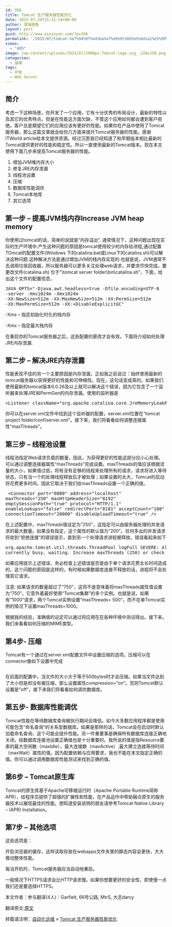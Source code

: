 ```yaml
---
id: 356
title: Tomcat 生产服务器性能优化
date: 2015-07-24T15:31:54+00:00
author: 深海游鱼
layout: post
guid: http://www.aixiuyun.com/?p=356
permalink: '/2015/07/tomcat-%e7%94%9f%e4%ba%a7%e6%9c%8d%e5%8a%a1%e5%99%a8%e6%80%a7%e8%83%bd%e4%bc%98%e5%8c%96.html'
views:
  - "405"
image: /wp-content/uploads/2015/07/2000px-Tomcat-logo.svg_-220x150.png
categories:
  - 运维
tags:
  - 开发
  - Web Server
---
```

## 简介

考虑一下这种场景，你开发了一个应用，它有十分优秀的布局设计，最新的特性以及其它的优秀特点。但是在性能这方面欠缺，不管这个应用如何都会遭到客户拒绝。客户总是期望它们的应用应该有更好的性能。如果你在产品中使用了Tomcat服务器，那么这篇文章就会给你几方面来提升Tomcat服务器的性能。感谢ITWorld article给本文提供资源。经过沉思我已经知道了和早期版本相比最新的Tomcat提供更好的性能和稳定性。所以一直使用最新的Tomcat版本。现在本文使用下面几步来提高Tomcat服务器的性能。

  1. 增加JVM堆内存大小
  2. 修复JRE内存泄漏
  3. 线程池设置
  4. 压缩
  5. 数据库性能调优
  6. Tomcat本地库
  7. 其它选项

## 第一步 – 提高JVM栈内存Increase JVM heap memory

你使用过tomcat的话，简单的说就是“内存溢出”. 通常情况下，这种问题出现在实际的生产环境中.产生这种问题的原因是tomcat使用较少的内存给进程,通过配置TOmcat的配置文件(Windows 下的catalina.bat或Linux下的catalina.sh)可以解决这种问题.这种解决方法是通过增加JVM的栈内存实现的.也就是说，JVM通常不去调用垃圾回收器，所以服务器可以更多关注处理web请求，并要求尽快完成。要更改文件(catalina.sh) 位于&#8221;\tomcat server folder\bin\catalina.sh&#8221;，下面，给出这个文件的配置信息，

<pre class="prettyprint linenums">JAVA_OPTS="-Djava.awt.headless=true -Dfile.encoding=UTF-8
-server -Xms1024m -Xmx1024m
-XX:NewSize=512m -XX:MaxNewSize=512m -XX:PermSize=512m
-XX:MaxPermSize=512m -XX:+DisableExplicitGC"
</pre>

-Xms – 指定初始化时化的栈内存
  
-Xmx – 指定最大栈内存
  
在重启你的Tomcat服务器之后，这些配置的更改才会有效。下面将介绍如何处理JRE内存泄漏.

## 第二步 – 解决JRE内存泄露

性能表现不佳的另一个主要原因是内存泄漏，正如我之前说过：始终使用最新的tomcat服务器以获得更好的性能和可伸缩性。现在，这句话变成真的。如果我们使用最新的tomcat版本6.0.26及以上就可以解决这个错误，因为它包含了一个监听器来处理JRE和PermGen的内存泄漏。使用的监听器是

<pre class="prettyprint linenums">&lt;Listener className="org.apache.catalina.core.JreMemoryLeakPreventionListener" /&gt;</pre>

你可以在server.xml文件中找到这个监听器的配置，server.xml位置在“tomcat project folder/conf/server.xml”。接下来，我们将看看如何调整连接属性“maxThreads”。

## 第三步 – 线程池设置

线程池指定Web请求负载的数量，因此，为获得更好的性能这部分应小心处理。可以通过调整连接器属性“maxThreads”完成设置。maxThreads的值应该根据流量的大小，如果值过低，将有没有足够的线程来处理所有的请求，请求将进入等待状态，只有当一个的处理线程释放后才被处理；如果设置的太大，Tomcat的启动将花费更多时间。因此它取决于我们给maxThreads设置一个正确的值。

<pre class="prettyprint linenums"> &lt;Connector port="8080" address="localhost"
maxThreads="250" maxHttpHeaderSize="8192"
emptySessionPath="true" protocol="HTTP/1.1"
enableLookups="false" redirectPort="8181" acceptCount="100"
connectionTimeout="20000" disableUploadTimeout="true" /&gt;</pre>

在上述配置中，maxThreads值设定为“250”，这指定可以由服务器处理的并发请求的最大数量。如果没有指定，这个属性的默认值为“200”。任何多出的并发请求将收到“拒绝连接”的错误提示，直到另一个处理请求进程被释放。错误看起来如下

<pre class="prettyprint linenums">org.apache.tomcat.util.threads.ThreadPool logFull SEVERE: All threads (250) are
currently busy, waiting. Increase maxThreads (250) or check the servlet status
</pre>

如果应用提示上述错误，务必检查上述错误是否是由于单个请求花费太长时间造成的，这个问题的原因是这样的，有时候如果数据库连接不释放的话，进程将不会处理其它请求。

注意: 如果请求的数量超过了“750”，这将不是意味着将maxThreads属性值设置为“750”，它意外着最好使用“Tomcat集群”的多个实例。也就是说，如果有“1000”请求，两个Tomcat实例设置“maxThreads= 500”，而不在单Tomcat实例的情况下设置maxThreads=1000。

根据我的经验，准确值的设定可以通过将应用在在各种环境中测试得出。接下来，我们来看看如何压缩的MIME类型。

## 第4步- 压缩

Tomcat有一个通过在server.xml配置文件中设置压缩的选项。压缩可以在connector像如下设置中完成

<pre class="prettyprint linenums"></pre>

在前面的配置中，当文件的大小大于等于500bytes时才会压缩。如果当文件达到了大小但是却没有被压缩，那么设置属性compression=&#8221;on&#8221;。否则Tomcat默认设置是“off”。接下来我们将看看如何调优数据库。

## 第五步- 数据库性能调优

Tomcat性能在等待数据库查询被执行期间会降低。如今大多数应用程序都是使用可能包含“命名查询”的关系型数据库。如果是那样的话，Tomcat会在启动时默认加载命名查询，这个可能会提升性能。另一件重要事是确保所有数据库连接正确地关闭。给数据库连接池设置正确值也是十分重要的。我所说的值是指Resource要素的最大空闲数（maxIdle），最大连接数（maxActive）,最大建立连接等待时间（maxWait）属性的值。因为配置依赖与应用要求，我也不能在本文指定正确的值。你可以通过调用数据库性能测试来找到正确的值。

## 第6步 – Tomcat原生库

Tomcat的原生库基于Apache可移植运行时（Apache Portable Runtime简称APR），给程序员提供了超强的扩展性和性能，在产品运作中帮助融合原生的服务器技术以展现最佳的性能。想知道安装说明的朋友请参考Tomcat Native Library – (APR) Installation。

## 第7步 – 其他选项

这些选项是：
  
开启浏览器的缓存，这样读取存放在webapps文件夹里的静态内容会更快，大大推动整体性能。
  
每当开机时，Tomcat服务器应当自动地重启。
  
一般情况下HTTPS请求会比HTTP请求慢。如果你想要更好的安全性，即使慢一点我们还是要选择HTTPS。

本文作者：参与翻译(4人)：Garfielt, 66号公路, MtrS, 大志darcy
  
翻译原文:<a href="http://www.oschina.net/translate/tomcat-performance-tuning" target="_blank">原文</a>

转载请注明：[自动化运维](http://www.wanglijie.cn) &raquo; [Tomcat 生产服务器性能优化](http://www.wanglijie.cn/2015/07/tomcat-%e7%94%9f%e4%ba%a7%e6%9c%8d%e5%8a%a1%e5%99%a8%e6%80%a7%e8%83%bd%e4%bc%98%e5%8c%96.html)